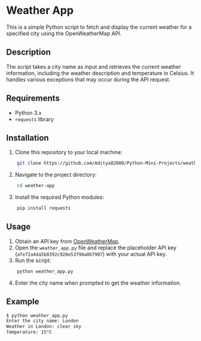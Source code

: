 # Weather App

This is a simple Python script to fetch and display the current weather for a specified city using the OpenWeatherMap API.

## Description

The script takes a city name as input and retrieves the current weather information, including the weather description and temperature in Celsius. It handles various exceptions that may occur during the API request.

## Requirements

- Python 3.x
- `requests` library

## Installation

1. Clone this repository to your local machine:
```bash
    git clone https://github.com/Aditya82080/Python-Mini-Projects/weather-app.git
```
2. Navigate to the project directory:
```bash
    cd weather-app
```
3. Install the required Python modules:
```bash
    pip install requests
```

## Usage

1. Obtain an API key from [OpenWeatherMap](https://openweathermap.org/api).
2. Open the `weather_app.py` file and replace the placeholder API key (`afe72a4da5b0392c920e53f98a0b7907`) with your actual API key.
3. Run the script:
```bash
    python weather_app.py
```
4. Enter the city name when prompted to get the weather information.

## Example

```bash
$ python weather_app.py
Enter the city name: London
Weather in London: clear sky
Temperature: 15°C
```
